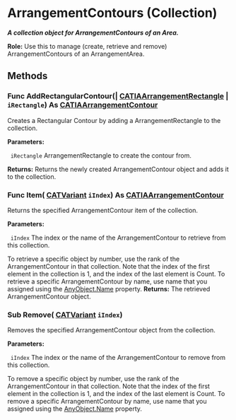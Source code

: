 # ArrangementContours (Collection)

**_A collection object for ArrangementContours of an Area._**

**Role:** Use this to manage (create, retrieve and remove) ArrangementContours of an ArrangementArea.

## Methods

### Func **AddRectangularContour**(| [CATIAArrangementRectangle](../CATArrangementInterfaces/interface_ArrangementRectangle_84792.md) | `iRectangle`) As [CATIAArrangementContour](../CATArrangementInterfaces/interface_ArrangementContour_70746.md)

   Creates a Rectangular Contour by adding a ArrangementRectangle to the collection.

**Parameters:**

` iRectangle`      ArrangementRectangle to create the contour from.

**Returns:**      Returns the newly created ArrangementContour object and adds it to the collection.  
### Func **Item**( [CATVariant](../System/typedef_CATVariant_20656.md)  `iIndex`) As [CATIAArrangementContour](../CATArrangementInterfaces/interface_ArrangementContour_70746.md)

   Returns the specified ArrangementContour item of the collection.

**Parameters:**

` iIndex`      The index or the name of the ArrangementContour to retrieve from this collection.

To retrieve a specific object by number, use the rank of the ArrangementContour in that collection.
   Note that the index of the first element in the collection is 1, and the index of the last element is Count.
To retrieve a specific ArrangementContour by name, use name that you assigned using the
[AnyObject.Name](../System/interface_AnyObject_17321.htm#Name) property.  **Returns:**      The retrieved ArrangementContour object.  
### Sub **Remove**( [CATVariant](../System/typedef_CATVariant_20656.md)  `iIndex`)

   Removes the specified ArrangementContour object from the collection.

**Parameters:**

` iIndex`      The index or the name of the ArrangementContour to remove from this collection.

To remove a specific object by number, use the rank of the ArrangementContour in that collection.
   Note that the index of the first element in the collection is 1, and the index of the last element is Count.
To remove a specific ArrangementContour by name, use name that you assigned using the
[AnyObject.Name](../System/interface_AnyObject_17321.htm#Name) property.